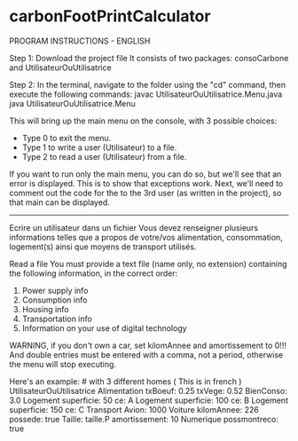 # carbonFootPrintCalculator

PROGRAM INSTRUCTIONS - ENGLISH

Step 1:
Download the project file
	It consists of two packages: consoCarbone and UtilisateurOuUtilisatrice

Step 2:
In the terminal, navigate to the folder using the "cd" command, then execute the following commands:
	javac UtilisateurOuUtilisatrice.Menu.java
	java UtilisateurOuUtilisatrice.Menu

This will bring up the main menu on the console, with 3 possible choices:

- Type 0 to exit the menu.
- Type 1 to write a user (Utilisateur) to a file.
- Type 2 to read a user (Utilisateur)  from a file.

If you want to run only the main menu, you can do so, but we'll see that an error is displayed. 
This is to show that exceptions work. Next, we'll need to comment out the code for the to the 3rd user (as written in the project), so that main can be displayed. 

--------------------------------

Ecrire un utilisateur dans un fichier
Vous devez renseigner plusieurs informations telles que a propos de votre/vos alimentation, consommation, logement(s) ainsi que moyens de transport utilisés.

Read a file
You must provide a text file (name only, no extension) containing the following information, in the correct order:
1. Power supply info
2. Consumption info
3. Housing info
4. Transportation info
5. Information on your use of digital technology 

WARNING, if you don't own a car, set kilomAnnee and amortissement to 0!!!
And double entries must be entered with a comma, not a period, otherwise the menu will stop executing.

Here's an example: # with 3 different homes ( This is in french ) 
UtilisateurOuUtilisatrice
Alimentation
txBoeuf: 0.25
txVege: 0.52
BienConso: 3.0
Logement
superficie: 50
ce: A
Logement
superficie: 100
ce: B
Logement
superficie: 150
ce: C
Transport
Avion: 1000
Voiture
kilomAnnee: 226
possede: true
Taille: taille.P
amortissement: 10
Numerique 
possmontreco: true
